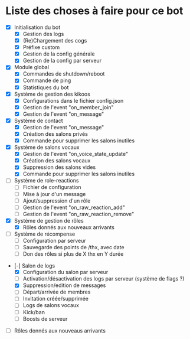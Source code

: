 # Liste des choses à faire pour ce bot

- [x] Initialisation du bot
	- [x] Gestion des logs
	- [x] (Re)Chargement des cogs
	- [x] Préfixe custom
	- [x] Gestion de la config générale
	- [x] Gestion de la config par serveur
- [x] Module global
	- [x] Commandes de shutdown/reboot
	- [x] Commande de ping
	- [x] Statistiques du bot
- [x] Système de gestion des kikoos
	- [x] Configurations dans le fichier config.json
	- [x] Gestion de l'event "on_member_join"
	- [x] Gestion de l'event "on_message"
- [x] Système de contact
	- [x] Gestion de l'event "on_message"
	- [x] Création des salons privés
	- [x] Commande pour supprimer les salons inutiles
- [x] Système de salons vocaux
	- [x] Gestion de l'event "on_voice_state_update"
	- [x] Création des salons vocaux
	- [x] Suppression des salons vides
	- [x] Commande pour supprimer les salons inutiles
- [ ] Système de role-reactions
	- [ ] Fichier de configuration
	- [ ] Mise à jour d'un message
	- [ ] Ajout/suppression d'un rôle
	- [ ] Gestion de l'event "on_raw_reaction_add"
	- [ ] Gestion de l'event "on_raw_reaction_remove"
- [x] Système de gestion de rôles
	- [x] Rôles donnés aux nouveaux arrivants
- [ ] Système de récompense
	- [ ] Configuration par serveur
	- [ ] Sauvegarde des points de /thx, avec date
	- [ ] Don des rôles si plus de X thx en Y durée
- [-] Salon de logs
	- [x] Configuration du salon par serveur
	- [ ] Activation/désactivation des logs par serveur (système de flags ?) 
	- [x] Suppression/edition de messages
	- [ ] Départ/arrivée de membres
	- [ ] Invitation créée/supprimée
	- [ ] Logs de salons vocaux
	- [ ] Kick/ban
	- [ ] Boosts de serveur
- [ ] Rôles donnés aux nouveaus arrivants